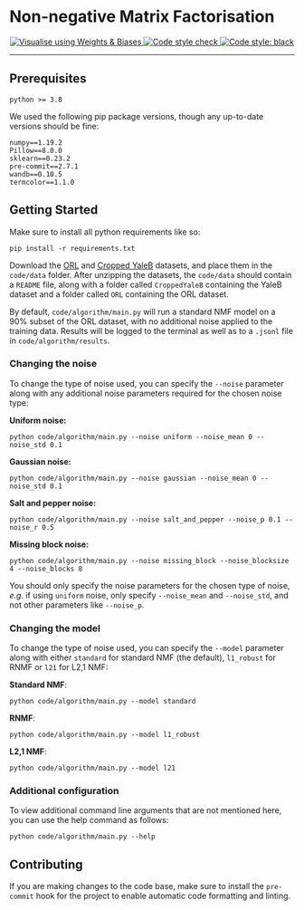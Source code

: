 # Non-negative Matrix Factorisation

<p align="center">
  <a href="https://wandb.ai/alexmirrington/non-negative-matrix-factorisation">
    <img
      src="https://img.shields.io/static/v1?label=visualise&message=wandb&color=yellow&logo=Weights%20%26%20Biases"
      alt="Visualise using Weights & Biases"
    />
  </a>
  
  <a href="https://github.com/alexmirrington/non-negative-matrix-factorisation/actions?query=workflow%3Astyle">
    <img
      src="https://github.com/alexmirrington/non-negative-matrix-factorisation/workflows/style/badge.svg"
      alt="Code style check"
    />
  </a>
  <a href="https://github.com/psf/black">
    <img
      src="https://img.shields.io/badge/code%20style-black-000000.svg"
      alt="Code style: black"
    />
  </a>
</p>

----------------------

## Prerequisites

```Text
python >= 3.8
```

We used the following pip package versions, though any up-to-date versions should be fine:

```Text
numpy==1.19.2
Pillow==8.0.0
sklearn==0.23.2
pre-commit==2.7.1
wandb==0.10.5
termcolor==1.1.0
```

## Getting Started

Make sure to install all python requirements like so:

`pip install -r requirements.txt`

Download the [ORL](http://cam-orl.co.uk/facedatabase.html) and [Cropped YaleB](http://vision.ucsd.edu/extyaleb/CroppedYaleBZip/CroppedYale.zip) datasets, and place them in the `code/data` folder. After unzipping the datasets, the `code/data` should contain a `README` file, along with a folder called `CroppedYaleB` containing the YaleB dataset and a folder called `ORL` containing the ORL dataset.

By default, `code/algorithm/main.py` will run a standard NMF model on a 90% subset of the ORL dataset, with no additional noise applied to the training data. Results will be logged to the terminal as well as to a `.jsonl` file in `code/algorithm/results`.

### Changing the noise

To change the type of noise used, you can specify the `--noise` parameter along with any additional noise parameters required for the chosen noise type:

**Uniform noise:**

`python code/algorithm/main.py --noise uniform --noise_mean 0 --noise_std 0.1`

**Gaussian noise:**

`python code/algorithm/main.py --noise gaussian --noise_mean 0 --noise_std 0.1`

**Salt and pepper noise:**

`python code/algorithm/main.py --noise salt_and_pepper --noise_p 0.1 --noise_r 0.5`

**Missing block noise:**

`python code/algorithm/main.py --noise missing_block --noise_blocksize 4 --noise_blocks 8`

You should only specify the noise parameters for the chosen type of noise, _e.g._ if using `uniform` noise, only specify `--noise_mean` and `--noise_std`, and not other parameters like `--noise_p`.

### Changing the model

To change the type of noise used, you can specify the `--model` parameter along with either `standard` for standard NMF (the default), `l1_robust` for RNMF or `l21` for L2,1 NMF:

**Standard NMF**:

`python code/algorithm/main.py --model standard`

**RNMF**:

`python code/algorithm/main.py --model l1_robust`

**L2,1 NMF**:

`python code/algorithm/main.py --model l21`

### Additional configuration

To view additional command line arguments that are not mentioned here, you can use the help command as follows:

`python code/algorithm/main.py --help`

## Contributing

If you are making changes to the code base, make sure to install the `pre-commit` hook for the project to enable automatic code formatting and linting.

